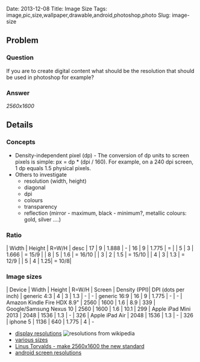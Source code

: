 Date: 2013-12-08
Title: Image Size
Tags: image,pic,size,wallpaper,drawable,android,photoshop,photo
Slug: image-size

## Problem
### Question
If you are to create digital content what should be the resolution that should be used in photoshop for example?
### Answer
*2560x1600*

## Details
### Concepts
- Density-independent pixel (dp) - The conversion of dp units to screen pixels is simple: px = dp * (dpi / 160). For example, on a 240 dpi screen, 1 dp equals 1.5 physical pixels.
- Others to investigate
    - resolution (width, height)
	- diagonal
	- dpi
	- colours
	- transparency
	- reflection (mirror - maximum, black - minimum?, metallic colours: gold, silver ....)

### Ratio

| Width                       | Height | R=W/H | desc
| 17 | 9 | 1.888 | -
| 16 | 9 | 1.775 | = |
| 5  | 3 | 1.666 | = 15/9 |
| 8  | 5 | 1.6 | =  16/10 |
| 3  | 2 | 1.5 | = 15/10 |
| 4  | 3 | 1.3 | = 12/9 |
| 5  | 4 | 1.25| = 10/8|

 
### Image sizes

| Device                      | Width | Height | R=W/H | Screen | Density (PPI)| DPI (dots per inch)
| generic 4:3                 |    4 |    3 | 1.3 | - | - 
| generic 16:9                |   16 |    9 | 1.775 | - | -
| Amazon Kindle Fire HDX 8.9" | 2560 | 1600 | 1.6 | 8.9 | 339
| Google/Samsung Nexus 10     | 2560 | 1600 | 1.6 | 10.1 | 299
| Apple iPad Mini 2013        | 2048 | 1536 | 1.3 | - | 326
| Apple iPad Air              | 2048 | 1536 | 1.3 | - | 326
| iphone 5                    | 1136 |  640 | 1.775 | 4 | -

- [display resolutions](https://en.wikipedia.org/wiki/Display_resolution)
![resolutions from wikipedia](https://upload.wikimedia.org/wikipedia/commons/thumb/f/f0/Vector_Video_Standards4.svg/749px-Vector_Video_Standards4.svg.png)
- [various sizes](http://www.tabletpccomparison.net)
- [Linus Torvalds - make 2560x1600 the new standard](http://www.reddit.com/r/technology/comments/12e4x2/linus_torvalds_make_2560x1600_the_new_standard)
- [android screen resolutions](http://developer.android.com/guide/practices/screens_support.html)